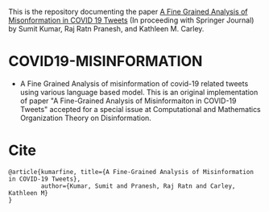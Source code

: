 

This is the repository documenting the paper
[A Fine Grained Analysis of Misonformation in COVID 19 Tweets](https://www.cmu.edu/ideas-social-cybersecurity/events/2020papers/raj-and-sumet_paper.pdf) (In proceeding with Springer Journal)
by Sumit Kumar, Raj Ratn Pranesh, and Kathleen M. Carley.

# COVID19-MISINFORMATION
* A Fine Grained Analysis of misinformation of covid-19 related tweets using various language based model. This is an original implementation of paper "A Fine-Grained Analysis of Misinformaiton in COVID-19 Tweets" accepted for a special issue at Computational and Mathematics Organization Theory on Disinformation.
# Cite
```
@article{kumarfine, title={A Fine-Grained Analysis of Misinformation in COVID-19 Tweets},
         author={Kumar, Sumit and Pranesh, Raj Ratn and Carley, Kathleen M}
}
```

